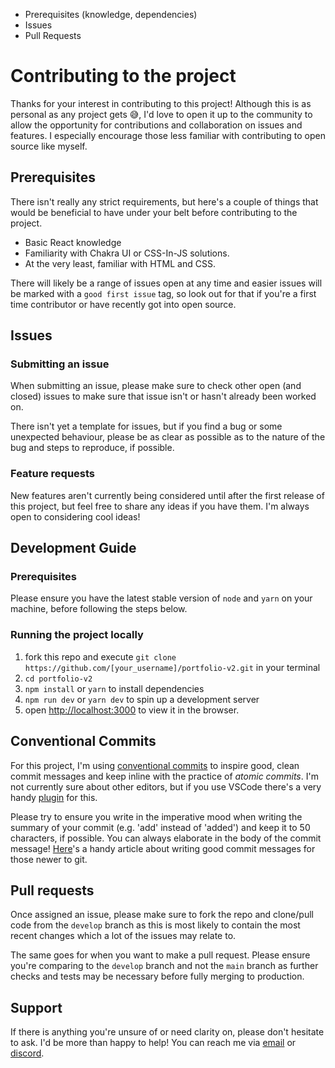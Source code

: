 - Prerequisites (knowledge, dependencies)
- Issues
- Pull Requests

# Contributing to the project

Thanks for your interest in contributing to this project! Although this is as personal as any project gets 😅, I'd love to open it up to the community to allow the opportunity for contributions and collaboration on issues and features. I especially encourage those less familiar with contributing to open source like myself.

## Prerequisites

There isn't really any strict requirements, but here's a couple of things that would be beneficial to have under your belt before contributing to the project.

- Basic React knowledge
- Familiarity with Chakra UI or CSS-In-JS solutions.
- At the very least, familiar with HTML and CSS.

There will likely be a range of issues open at any time and easier issues will be marked with a `good first issue` tag, so look out for that if you're a first time contributor or have recently got into open source.

## Issues

### Submitting an issue

When submitting an issue, please make sure to check other open (and closed) issues to make sure that issue isn't or hasn't already been worked on.

There isn't yet a template for issues, but if you find a bug or some unexpected behaviour, please be as clear as possible as to the nature of the bug and steps to reproduce, if possible.

### Feature requests

New features aren't currently being considered until after the first release of this project, but feel free to share any ideas if you have them. I'm always open to considering cool ideas!

## Development Guide

### Prerequisites

Please ensure you have the latest stable version of `node` and `yarn` on your machine, before following the steps below.

### Running the project locally

1. fork this repo and execute `git clone https://github.com/[your_username]/portfolio-v2.git` in your terminal
2. `cd portfolio-v2`
3. `npm install` or `yarn` to install dependencies
4. `npm run dev` or `yarn dev` to spin up a development server
5. open [http://localhost:3000](http://localhost:3000/) to view it in the browser.

## Conventional Commits

For this project, I'm using [conventional commits](https://www.conventionalcommits.org/en/v1.0.0-beta.4/) to inspire good, clean commit messages and keep inline with the practice of _atomic commits_. I'm not currently sure about other editors, but if you use VSCode there's a very handy [plugin](https://marketplace.visualstudio.com/items?itemName=vivaxy.vscode-conventional-commits) for this.

Please try to ensure you write in the imperative mood when writing the summary of your commit (e.g. 'add' instead of 'added') and keep it to 50 characters, if possible. You can always elaborate in the body of the commit message! [Here](https://github.com/erlang/otp/wiki/writing-good-commit-messages)'s a handy article about writing good commit messages for those newer to git.

## Pull requests

Once assigned an issue, please make sure to fork the repo and clone/pull code from the `develop` branch as this is most likely to contain the most recent changes which a lot of the issues may relate to.

The same goes for when you want to make a pull request. Please ensure you're comparing to the `develop` branch and not the `main` branch as further checks and tests may be necessary before fully merging to production.

## Support

If there is anything you're unsure of or need clarity on, please don't hesitate to ask. I'd be more than happy to help! You can reach me via [email](gregogun97@gmail.com) or [discord](https://discord.gg/nsBtsHpR).
